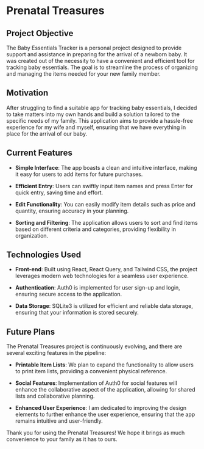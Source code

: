 # Prenatal Treasures

## Project Objective

The Baby Essentials Tracker is a personal project designed to provide support and assistance in preparing for the arrival of a newborn baby. It was created out of the necessity to have a convenient and efficient tool for tracking baby essentials. The goal is to streamline the process of organizing and managing the items needed for your new family member.

## Motivation
After struggling to find a suitable app for tracking baby essentials, I decided to take matters into my own hands and build a solution tailored to the specific needs of my family. This application aims to provide a hassle-free experience for my wife and myself, ensuring that we have everything in place for the arrival of our baby.

## Current Features
- **Simple Interface**: The app boasts a clean and intuitive interface, making it easy for users to add items for future purchases.

- **Efficient Entry**: Users can swiftly input item names and press Enter for quick entry, saving time and effort.

- **Edit Functionality**: You can easily modify item details such as price and quantity, ensuring accuracy in your planning.

- **Sorting and Filtering**: The application allows users to sort and find items based on different criteria and categories, providing flexibility in organization.

## Technologies Used
- **Front-end**: Built using React, React Query, and Tailwind CSS, the project leverages modern web technologies for a seamless user experience.

- **Authentication**: Auth0 is implemented for user sign-up and login, ensuring secure access to the application.

- **Data Storage**: SQLite3 is utilized for efficient and reliable data storage, ensuring that your information is stored securely.

## Future Plans
The Prenatal Treasures project is continuously evolving, and there are several exciting features in the pipeline:

- **Printable Item Lists**: We plan to expand the functionality to allow users to print item lists, providing a convenient physical reference.

- **Social Features**: Implementation of Auth0 for social features will enhance the collaborative aspect of the application, allowing for shared lists and collaborative planning.

- **Enhanced User Experience**: I am dedicated to improving the design elements to further enhance the user experience, ensuring that the app remains intuitive and user-friendly.

Thank you for using the Prenatal Treasures! We hope it brings as much convenience to your family as it has to ours.
